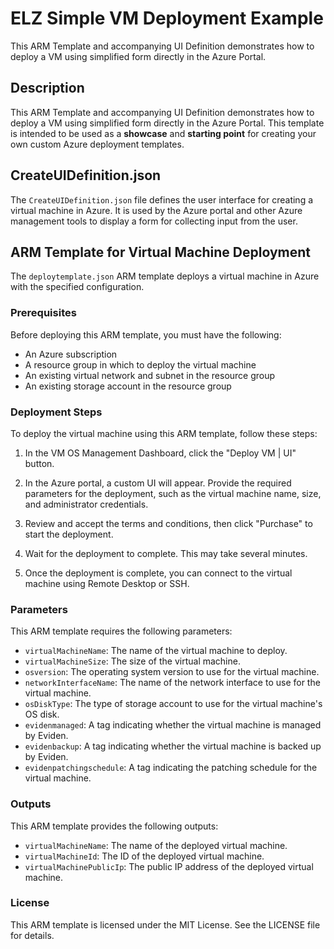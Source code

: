 # ELZ Simple VM Deployment Example
This ARM Template and accompanying UI Definition demonstrates how to deploy a VM using simplified form directly in the Azure Portal.

## Description
This ARM Template and accompanying UI Definition demonstrates how to deploy a VM using simplified form directly in the Azure Portal. This template is intended to be used as a **showcase** and **starting point** for creating your own custom Azure deployment templates.

## CreateUIDefinition.json
The `CreateUIDefinition.json` file defines the user interface for creating a virtual machine in Azure. It is used by the Azure portal and other Azure management tools to display a form for collecting input from the user.

## ARM Template for Virtual Machine Deployment
The `deploytemplate.json` ARM template deploys a virtual machine in Azure with the specified configuration.

### Prerequisites
Before deploying this ARM template, you must have the following:

- An Azure subscription
- A resource group in which to deploy the virtual machine
- An existing virtual network and subnet in the resource group
- An existing storage account in the resource group

### Deployment Steps
To deploy the virtual machine using this ARM template, follow these steps:

1. In the VM OS Management Dashboard, click the "Deploy VM | UI" button.

1. In the Azure portal, a custom UI will appear. Provide the required parameters for the deployment, such as the virtual machine name, size, and administrator credentials.

1. Review and accept the terms and conditions, then click "Purchase" to start the deployment.

1. Wait for the deployment to complete. This may take several minutes.

1. Once the deployment is complete, you can connect to the virtual machine using Remote Desktop or SSH.

### Parameters
This ARM template requires the following parameters:

- `virtualMachineName`: The name of the virtual machine to deploy.
- `virtualMachineSize`: The size of the virtual machine.
- `osversion`: The operating system version to use for the virtual machine.
- `networkInterfaceName`: The name of the network interface to use for the virtual machine.
- `osDiskType`: The type of storage account to use for the virtual machine's OS disk.
- `evidenmanaged`: A tag indicating whether the virtual machine is managed by Eviden.
- `evidenbackup`: A tag indicating whether the virtual machine is backed up by Eviden.
- `evidenpatchingschedule`: A tag indicating the patching schedule for the virtual machine.

### Outputs
This ARM template provides the following outputs:

- `virtualMachineName`: The name of the deployed virtual machine.
- `virtualMachineId`: The ID of the deployed virtual machine.
- `virtualMachinePublicIp`: The public IP address of the deployed virtual machine.

### License
This ARM template is licensed under the MIT License. See the LICENSE file for details.